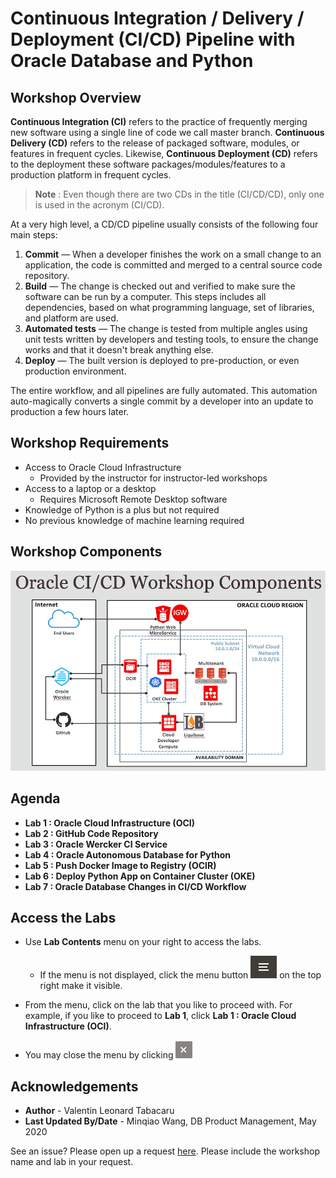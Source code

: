 # Continuous Integration / Delivery / Deployment (CI/CD) Pipeline with Oracle Database and Python

## Workshop Overview

**Continuous Integration (CI)** refers to the practice of frequently merging new software using a single line of code we call master branch. **Continuous Delivery (CD)** refers to the release of packaged software, modules, or features in frequent cycles. Likewise, **Continuous Deployment (CD)** refers to the deployment these software packages/modules/features to a production platform in frequent cycles.

>**Note** : Even though there are two CDs in the title (CI/CD/CD), only one is used in the acronym (CI/CD).

At a very high level, a CD/CD pipeline usually consists of the following four main steps:

1. **Commit** — When a developer finishes the work on a small change to an application, the code is committed and merged to a central source code repository.
2. **Build** — The change is checked out and verified to make sure the software can be run by a computer. This steps includes all dependencies, based on what programming language, set of libraries, and platform are used.
3. **Automated tests** — The change is tested from multiple angles using unit tests written by developers and testing tools, to ensure the change works and that it doesn't break anything else.
4. **Deploy** — The built version is deployed to pre-production, or even production environment.

The entire workflow, and all pipelines are fully automated. This automation auto-magically converts a single commit by a developer into an update to production a few hours later.

## Workshop Requirements

* Access to Oracle Cloud Infrastructure
    * Provided by the instructor for instructor-led workshops
* Access to a laptop or a desktop
    * Requires Microsoft Remote Desktop software
* Knowledge of Python is a plus but not required
* No previous knowledge of machine learning required

## Workshop Components

![](./images/cicd-ws-components.png)

## Agenda

- **Lab 1 : Oracle Cloud Infrastructure (OCI)**
- **Lab 2 : GitHub Code Repository**
- **Lab 3 : Oracle Wercker CI Service**
- **Lab 4 : Oracle Autonomous Database for Python**
- **Lab 5 : Push Docker Image to Registry (OCIR)**
- **Lab 6 : Deploy Python App on Container Cluster (OKE)**
- **Lab 7 : Oracle Database Changes in CI/CD Workflow**

## Access the Labs

- Use **Lab Contents** menu on your right to access the labs.
    - If the menu is not displayed, click the menu button ![](./images/menu-button.png) on the top right  make it visible.

- From the menu, click on the lab that you like to proceed with. For example, if you like to proceed to **Lab 1**, click **Lab 1 : Oracle Cloud Infrastructure (OCI)**.

- You may close the menu by clicking ![](./images/menu-close.png "")

## Acknowledgements

- **Author** - Valentin Leonard Tabacaru
- **Last Updated By/Date** - Minqiao Wang, DB Product Management, May 2020

See an issue? Please open up a request [here](https://github.com/oracle/learning-library/issues). Please include the workshop name and lab in your request.


